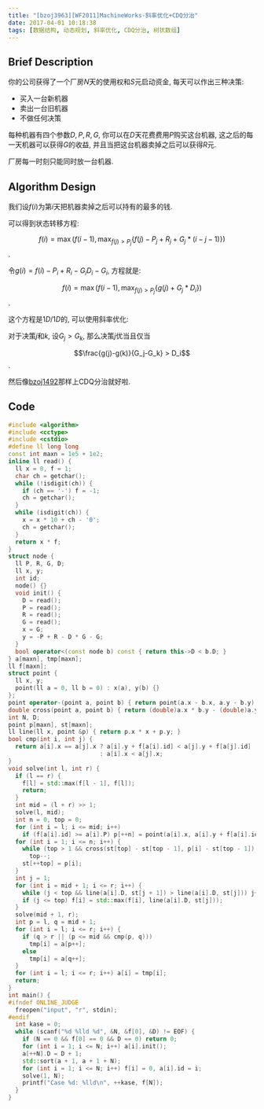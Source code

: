 ```yaml
---
title: "[bzoj3963][WF2011]MachineWorks-斜率优化+CDQ分治"
date: 2017-04-01 10:18:38
tags: [数据结构, 动态规划, 斜率优化, CDQ分治, 树状数组]
---
```


## Brief Description

你的公司获得了一个厂房$N$天的使用权和$S$元启动资金, 每天可以作出三种决策:

* 买入一台新机器
* 卖出一台旧机器
* 不做任何决策

每种机器有四个参数$D, P, R, G$, 你可以在$D$天花费费用$P$购买这台机器, 这之后的每一天机器可以获得$G$的收益, 并且当把这台机器卖掉之后可以获得$R$元.

厂房每一时刻只能同时放一台机器.

<!--more-->



## Algorithm Design

我们设$f(i)$为第$i$天把机器卖掉之后可以持有的最多的钱.

可以得到状态转移方程:

$$f(i) = \max(f(i-1), \max_{f(j)>P_j} \{f(j)-P_j+R_j+G_j*(i-j-1)\})$$.

令$g(i) = f(i)-P_i+R_i-G_iD_i-G_i$, 方程就是:

$$f(i) = \max(f(i-1), \max_{f(j)>P_j}\{g(j)+G_j*D_i\})$$.

这个方程是$1D/1D$的, 可以使用斜率优化:

对于决策$j$和$k$, 设$G_j > G_k$, 那么决策$j$优当且仅当

$$\frac{g(j)-g(k)}{G_j-G_k} > D_i$$.

然后像[bzoj1492](2017/03/31/bzoj1492/)那样上CDQ分治就好啦.

## Code

```c++
#include <algorithm>
#include <cctype>
#include <cstdio>
#define ll long long
const int maxn = 1e5 + 1e2;
inline ll read() {
  ll x = 0, f = 1;
  char ch = getchar();
  while (!isdigit(ch)) {
    if (ch == '-') f = -1;
    ch = getchar();
  }
  while (isdigit(ch)) {
    x = x * 10 + ch - '0';
    ch = getchar();
  }
  return x * f;
}
struct node {
  ll P, R, G, D;
  ll x, y;
  int id;
  node() {}
  void init() {
    D = read();
    P = read();
    R = read();
    G = read();
    x = G;
    y = -P + R - D * G - G;
  }
  bool operator<(const node b) const { return this->D < b.D; }
} a[maxn], tmp[maxn];
ll f[maxn];
struct point {
  ll x, y;
  point(ll a = 0, ll b = 0) : x(a), y(b) {}
};
point operator-(point a, point b) { return point(a.x - b.x, a.y - b.y); }
double cross(point a, point b) { return (double)a.x * b.y - (double)a.y * b.x; }
int N, D;
point p[maxn], st[maxn];
ll line(ll x, point &p) { return p.x * x + p.y; }
bool cmp(int i, int j) {
  return a[i].x == a[j].x ? a[i].y + f[a[i].id] < a[j].y + f[a[j].id]
                          : a[i].x < a[j].x;
}
void solve(int l, int r) {
  if (l == r) {
    f[l] = std::max(f[l - 1], f[l]);
    return;
  }
  int mid = (l + r) >> 1;
  solve(l, mid);
  int n = 0, top = 0;
  for (int i = l; i <= mid; i++)
    if (f[a[i].id] >= a[i].P) p[++n] = point(a[i].x, a[i].y + f[a[i].id]);
  for (int i = 1; i <= n; i++) {
    while (top > 1 && cross(st[top] - st[top - 1], p[i] - st[top - 1]) >= 0)
      top--;
    st[++top] = p[i];
  }
  int j = 1;
  for (int i = mid + 1; i <= r; i++) {
    while (j < top && line(a[i].D, st[j + 1]) > line(a[i].D, st[j])) j++;
    if (j <= top) f[i] = std::max(f[i], line(a[i].D, st[j]));
  }
  solve(mid + 1, r);
  int p = l, q = mid + 1;
  for (int i = l; i <= r; i++) {
    if (q > r || (p <= mid && cmp(p, q)))
      tmp[i] = a[p++];
    else
      tmp[i] = a[q++];
  }
  for (int i = l; i <= r; i++) a[i] = tmp[i];
  return;
}
int main() {
#ifndef ONLINE_JUDGE
  freopen("input", "r", stdin);
#endif
  int kase = 0;
  while (scanf("%d %lld %d", &N, &f[0], &D) != EOF) {
    if (N == 0 && f[0] == 0 && D == 0) return 0;
    for (int i = 1; i <= N; i++) a[i].init();
    a[++N].D = D + 1;
    std::sort(a + 1, a + 1 + N);
    for (int i = 1; i <= N; i++) f[i] = 0, a[i].id = i;
    solve(1, N);
    printf("Case %d: %lld\n", ++kase, f[N]);
  }
}

```

